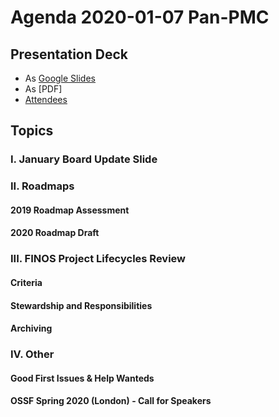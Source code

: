 # Agenda 2020-01-07 Pan-PMC

## Presentation Deck
* As [Google Slides](https://docs.google.com/presentation/d/17e77Aixs9I1HhIfNTi14cXV6gc-sgpn7Yp1aoFxlCoA/edit#slide=id.g6b5510381e_1_26)
* As [PDF]
* [Attendees](https://finosfoundation.atlassian.net/wiki/spaces/FINOS/pages/1298137089/2020-01-07+Pan-PMC+meeting)

## Topics

### I. January Board Update Slide

### II. Roadmaps
#### 2019 Roadmap Assessment
#### 2020 Roadmap Draft


### III. FINOS Project Lifecycles Review 
#### Criteria
#### Stewardship and Responsibilities
#### Archiving

### IV. Other
#### Good First Issues & Help Wanteds
#### OSSF Spring 2020 (London) - Call for Speakers
